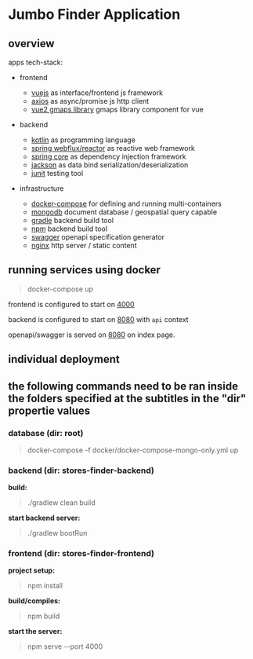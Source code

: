 # Jumbo Finder Application


## overview

apps tech-stack:

- frontend
  - [vuejs](https://github.com/vuejs/vue) as interface/frontend js framework 
  - [axios](https://github.com/axios/axios) as async/promise js http client 
  - [vue2 gmaps library](https://www.npmjs.com/package/vue2-google-maps) gmaps library component for vue

- backend
  - [kotlin](https://github.com/JetBrains/kotlin) as programming language
  - [spring webflux/reactor](https://docs.spring.io/spring/docs/current/spring-framework-reference/web-reactive.html) as reactive web framework
  - [spring core](https://docs.spring.io/spring/docs/current/spring-framework-reference/core.html#spring-core) as dependency injection framework
  - [jackson](https://github.com/FasterXML/jackson-module-kotlin) as data bind serialization/deserialization
  - [junit](https://github.com/junit-team/junit5) testing tool
  
- infrastructure
  - [docker-compose](https://github.com/docker/compose) for defining and running multi-containers
  - [mongodb](https://github.com/mongodb/mongo) document database / geospatial query capable
  - [gradle](https://github.com/gradle/gradle) backend build tool  
  - [npm](https://github.com/gradle/gradle) backend build tool    
  - [swagger](https://github.com/swagger-api/swagger-core) openapi specification generator 
  - [nginx](https://github.com/nginx/nginx) http server / static content    




## running services using docker 
> docker-compose up 

frontend is configured to start on [4000](http://localhost:4000/)

backend is configured to start on [8080](http://localhost:8080/api/) with `api` context

openapi/swagger is served on [8080](http://localhost:8080/) on index page.


## individual deployment

## the following commands need to be ran inside the folders specified at the subtitles in the "dir" propertie values

### database (dir: root)
> docker-compose -f docker/docker-compose-mongo-only.yml up

### backend (dir: stores-finder-backend)  
**build:**
> ./gradlew clean build

**start backend server:**
> ./gradlew bootRun


### frontend  (dir: stores-finder-frontend) 

**project setup:**
> npm install

**build/compiles:**
> npm build

**start the server:**
> npm serve --port 4000
